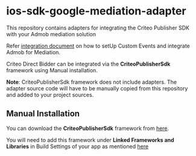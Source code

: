 # ios-sdk-google-mediation-adapter

This repository contains adapters for integrating the Criteo Publisher SDK with your Admob mediation solution

Refer [integration document](https://publisherdocs.criteotilt.com/sdk-ios/3.1/admob-mediation/) on how to setUp Custom Events and integrate Admob for Mediation.

Criteo Direct Bidder can be integrated via the __CriteoPublisherSdk__ framework using Manual installation.

__Note__: CriteoPublisherSdk framework does not include adapters. The adapter source code will have to be manually copied from this repository and added to your project sources.

## Manual Installation

You can download the __CriteoPublisherSdk__ framework from [here](https://publisherdocs.criteotilt.com/sdk-ios/3.1/admob-mediation/). 

You will need to add this framework under __Linked Frameworks and Libraries__ in Build Settings of your app
as mentioned [here](https://publisherdocs.criteotilt.com/sdk-ios/2.2/googleadmanager/#add-criteo-module)
